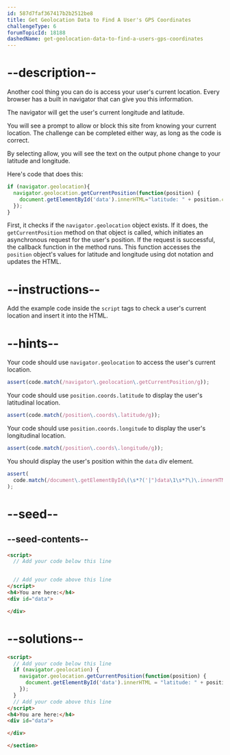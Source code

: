 ```yaml
---
id: 587d7faf367417b2b2512be8
title: Get Geolocation Data to Find A User's GPS Coordinates
challengeType: 6
forumTopicId: 18188
dashedName: get-geolocation-data-to-find-a-users-gps-coordinates
---
```


# --description--

Another cool thing you can do is access your user's current location. Every browser has a built in navigator that can give you this information.

The navigator will get the user's current longitude and latitude.

You will see a prompt to allow or block this site from knowing your current location. The challenge can be completed either way, as long as the code is correct.

By selecting allow, you will see the text on the output phone change to your latitude and longitude.

Here's code that does this:

```js
if (navigator.geolocation){
  navigator.geolocation.getCurrentPosition(function(position) {
    document.getElementById('data').innerHTML="latitude: " + position.coords.latitude + "<br>longitude: " + position.coords.longitude;
  });
}
```

First, it checks if the `navigator.geolocation` object exists. If it does, the `getCurrentPosition` method on that object is called, which initiates an asynchronous request for the user's position. If the request is successful, the callback function in the method runs. This function accesses the `position` object's values for latitude and longitude using dot notation and updates the HTML.

# --instructions--

Add the example code inside the `script` tags to check a user's current location and insert it into the HTML.

# --hints--

Your code should use `navigator.geolocation` to access the user's current location.

```js
assert(code.match(/navigator\.geolocation\.getCurrentPosition/g));
```

Your code should use `position.coords.latitude` to display the user's latitudinal location.

```js
assert(code.match(/position\.coords\.latitude/g));
```

Your code should use `position.coords.longitude` to display the user's longitudinal location.

```js
assert(code.match(/position\.coords\.longitude/g));
```

You should display the user's position within the `data` div element.

```js
assert(
  code.match(/document\.getElementById\(\s*?('|")data\1\s*?\)\.innerHTML/g)
);
```

# --seed--

## --seed-contents--

```html
<script>
  // Add your code below this line


  // Add your code above this line
</script>
<h4>You are here:</h4>
<div id="data">

</div>
```

# --solutions--

```html
<script>
  // Add your code below this line
  if (navigator.geolocation) {
    navigator.geolocation.getCurrentPosition(function(position) {
      document.getElementById('data').innerHTML = "latitude: " + position.coords.latitude + "<br>longitude: " + position.coords.longitude;
    });
  }
  // Add your code above this line
</script>
<h4>You are here:</h4>
<div id="data">

</div>

</section>
```